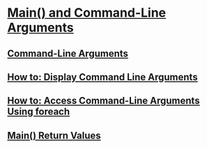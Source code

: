 # [Main() and Command-Line Arguments](index.md)
## [Command-Line Arguments](command-line-arguments.md)
## [How to: Display Command Line Arguments](how-to-display-command-line-arguments.md)
## [How to: Access Command-Line Arguments Using foreach](how-to-access-command-line-arguments-using-foreach.md)
## [Main() Return Values](main-return-values.md)
